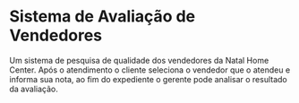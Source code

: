 # Sistema de Avaliação de Vendedores

Um sistema de pesquisa de qualidade dos vendedores da Natal Home Center. Após o atendimento o cliente seleciona o vendedor que o atendeu e informa sua nota, ao fim do expediente o gerente pode analisar o resultado da avaliação.
